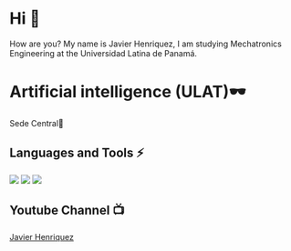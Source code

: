 # Hi  👋
How are you? My name is Javier Henriquez, I am studying Mechatronics Engineering at the Universidad Latina de Panamá.
# Artificial intelligence (ULAT):dark_sunglasses:

Sede Central🚀

## Languages and Tools :zap:

  <img src="https://img.shields.io/badge/-Python-FFD43B?style=for-the-badge&logo=python&logoColor=white&labelColor=4B8BBE" />
  <img src="https://img.shields.io/badge/-Github-181717?style=for-the-badge&logo=GitHub&logoColor=white"/>
  <img src="https://img.shields.io/badge/-Jupyter%20Notebooks-c78f02?style=for-the-badge&logo=jupyter&logoColor=white"/>
  


## Youtube Channel :tv:

[Javier Henriquez](https://www.youtube.com/channel/UCz2kmzQzR7pmDeffjq23vDg/featured?view_as=subscriber)




